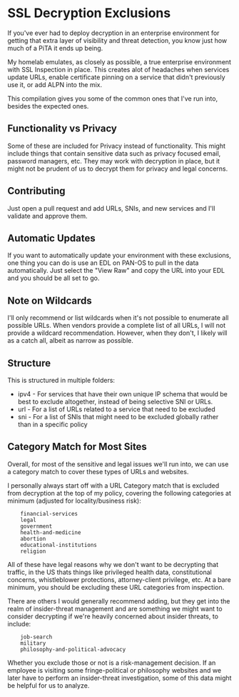 # SSL Decryption Exclusions
If you've ever had to deploy decryption in an enterprise environment for getting that extra layer of visibility and threat detection, you know just how much of a PiTA it ends up being.

My homelab emulates, as closely as possible, a true enterprise environment with SSL Inspection in place. This creates alot of headaches when services update URLs, enable certificate pinning on a service that didn't previously use it, or add ALPN into the mix.

This compilation gives you some of the common ones that I've run into, besides the expected ones.

## Functionality vs Privacy
Some of these are included for Privacy instead of functionality. This might include things that contain sensitive data such as privacy focused email, password managers, etc. They may work with decryption in place, but it might not be prudent of us to decrypt them for privacy and legal concerns.

## Contributing
Just open a pull request and add URLs, SNIs, and new services and I'll validate and approve them.

## Automatic Updates
If you want to automatically update your environment with these exclusions, one thing you can do is use an EDL on PAN-OS to pull in the data automatically. Just select the "View Raw" and copy the URL into your EDL and you should be all set to go.

## Note on Wildcards
I'll only recommend or list wildcards when it's not possible to enumerate all possible URLs. When vendors provide a complete list of all URLs, I will not provide a wildcard recommendation. However, when they don't, I likely will as a catch all, albeit as narrow as possible.

## Structure
This is structured in multiple folders:

* ipv4 - For services that have their own unique IP schema that would be best to exclude altogether, instead of being selective SNI or URLs. 
* url - For a list of URLs related to a service that need to be excluded
* sni - For a list of SNIs that might need to be excluded globally rather than in a specific policy


## Category Match for Most Sites
Overall, for most of the sensitive and legal issues we'll run into, we can use a category match to cover these types of URLs and websites.

I personally always start off with a URL Category match that is excluded from decryption at the top of my policy, covering the following categories at minimum (adjusted for locality/business risk):
```
    financial-services
    legal
    government
    health-and-medicine
    abortion
    educational-institutions
    religion
```
All of these have legal reasons why we don't want to be decrypting that traffic, in the US thats things like privileged health data, constitutional concerns, whistleblower protections, attorney-client privilege, etc. At a bare minimum, you should be excluding these URL categories from inspection. 

There are others I would generally recommend adding, but they get into the realm of insider-threat management and are something we might want to consider decrypting if we're heavily concerned about insider threats, to include:
```
    job-search
    military
    philosophy-and-political-advocacy
```
Whether you exclude those or not is a risk-management decision. If an employee is visiting some fringe-political or philosophy websites and we later have to perform an insider-threat investigation, some of this data might be helpful for us to analyze. 
